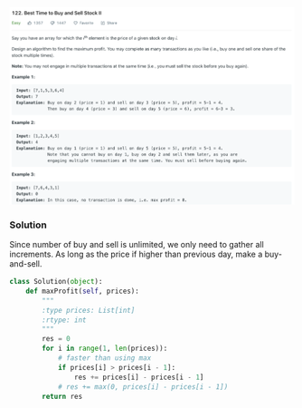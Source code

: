 ![](../images/122.png)
### Solution
Since number of buy and sell is unlimited, we only need to gather all increments. As long as the price if higher than previous day, make a buy-and-sell.
```python
class Solution(object):
    def maxProfit(self, prices):
        """
        :type prices: List[int]
        :rtype: int
        """
        res = 0
        for i in range(1, len(prices)):
            # faster than using max
            if prices[i] > prices[i - 1]:
                res += prices[i] - prices[i - 1]
            # res += max(0, prices[i] - prices[i - 1])
        return res
```